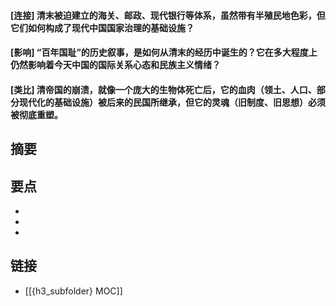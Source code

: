 #### [连接] 清末被迫建立的海关、邮政、现代银行等体系，虽然带有半殖民地色彩，但它们如何构成了现代中国国家治理的基础设施？


#### [影响] “百年国耻”的历史叙事，是如何从清末的经历中诞生的？它在多大程度上仍然影响着今天中国的国际关系心态和民族主义情绪？


#### [类比] 清帝国的崩溃，就像一个庞大的生物体死亡后，它的血肉（领土、人口、部分现代化的基础设施）被后来的民国所继承，但它的灵魂（旧制度、旧思想）必须被彻底重塑。


## 摘要


## 要点

- 
- 
- 

## 链接

- [[{h3_subfolder} MOC]]
